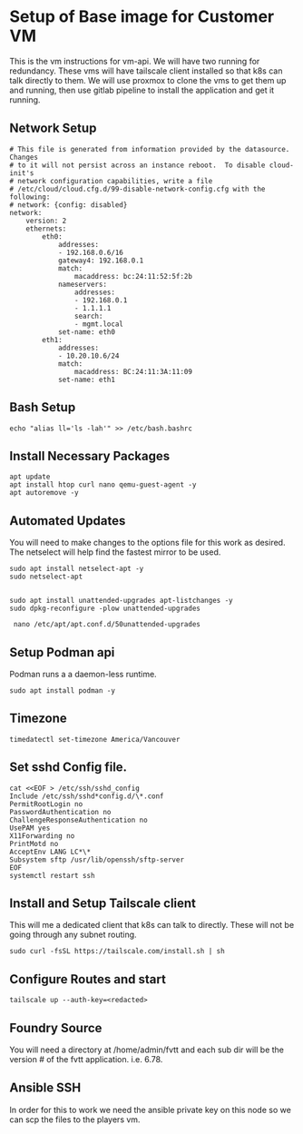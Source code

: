 # Setup of Base image for Customer VM

This is the vm instructions for vm-api. We will have two running for redundancy. These vms will have tailscale client installed so that k8s can talk directly to them. We will use proxmox to clone the vms to get them up and running, then use gitlab pipeline to install the application and get it running.

## Network Setup

```
# This file is generated from information provided by the datasource.  Changes
# to it will not persist across an instance reboot.  To disable cloud-init's
# network configuration capabilities, write a file
# /etc/cloud/cloud.cfg.d/99-disable-network-config.cfg with the following:
# network: {config: disabled}
network:
    version: 2
    ethernets:
        eth0:
            addresses:
            - 192.168.0.6/16
            gateway4: 192.168.0.1
            match:
                macaddress: bc:24:11:52:5f:2b
            nameservers:
                addresses:
                - 192.168.0.1
                - 1.1.1.1
                search:
                - mgmt.local
            set-name: eth0
        eth1:
            addresses:
            - 10.20.10.6/24
            match:
                macaddress: BC:24:11:3A:11:09
            set-name: eth1

```

## Bash Setup

```
echo "alias ll='ls -lah'" >> /etc/bash.bashrc
```

## Install Necessary Packages

```
apt update
apt install htop curl nano qemu-guest-agent -y
apt autoremove -y

```

## Automated Updates

You will need to make changes to the options file for this work as desired.
The netselect will help find the fastest mirror to be used.

```
sudo apt install netselect-apt -y
sudo netselect-apt


sudo apt install unattended-upgrades apt-listchanges -y
sudo dpkg-reconfigure -plow unattended-upgrades

 nano /etc/apt/apt.conf.d/50unattended-upgrades
```

## Setup Podman api

Podman runs a a daemon-less runtime.

```
sudo apt install podman -y
```

## Timezone

```
timedatectl set-timezone America/Vancouver
```

## Set sshd Config file.

```
cat <<EOF > /etc/ssh/sshd_config
Include /etc/ssh/sshd*config.d/\*.conf
PermitRootLogin no
PasswordAuthentication no
ChallengeResponseAuthentication no
UsePAM yes
X11Forwarding no
PrintMotd no
AcceptEnv LANG LC*\*
Subsystem sftp /usr/lib/openssh/sftp-server
EOF
systemctl restart ssh
```

## Install and Setup Tailscale client

This will me a dedicated client that k8s can talk to directly. These will not be going through any subnet routing.

```
sudo curl -fsSL https://tailscale.com/install.sh | sh
```

## Configure Routes and start

```
tailscale up --auth-key=<redacted>
```

## Foundry Source

You will need a directory at /home/admin/fvtt and each sub dir will be the version # of the fvtt application. i.e. 6.78.

## Ansible SSH

In order for this to work we need the ansible private key on this node so we can scp the files to the players vm.
